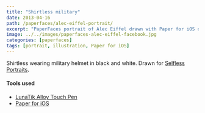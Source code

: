 ```yaml
---
title: "Shirtless military"
date: 2013-04-16
path: /paperfaces/alec-eiffel-portrait/
excerpt: "PaperFaces portrait of Alec Eiffel drawn with Paper for iOS on an iPad."
image: ../../images/paperfaces-alec-eiffel-facebook.jpg
categories: [paperfaces]
tags: [portrait, illustration, Paper for iOS]
---
```


Shirtless wearing military helmet in black and white. Drawn for [Selfless Portraits](http://selflessportraits.com).

#### Tools used

- [LunaTik Alloy Touch Pen](https://www.amazon.com/gp/product/B00821TR7G/ref=as_li_ss_tl?ie=UTF8&tag=mademist-20&linkCode=as2&camp=1789&creative=390957&creativeASIN=B00821TR7G)
- [Paper for iOS](https://paper.bywetransfer.com/)
